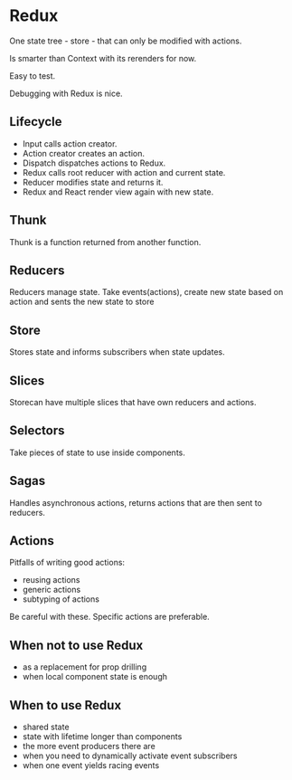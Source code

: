 # Redux

One state tree - store - that can only be modified with actions. 

Is smarter than Context with its rerenders for now.

Easy to test.

Debugging with Redux is nice.

## Lifecycle

- Input calls action creator.
- Action creator creates an action.
- Dispatch dispatches actions to Redux.
- Redux calls root reducer with action and current state.
- Reducer modifies state and returns it.
- Redux and React render view again with new state.

## Thunk

Thunk is a function returned from another function.

## Reducers

Reducers manage state. Take events(actions), create new state based on action and sents the new state to store

## Store

Stores state and informs subscribers when state updates.

## Slices

Storecan have multiple slices that have own reducers and actions.

## Selectors

Take pieces of state to use inside components.

## Sagas

Handles asynchronous actions, returns actions that are then sent to reducers.

## Actions

Pitfalls of writing good actions:

- reusing actions
- generic actions
- subtyping of actions

Be careful with these. Specific actions are preferable. 

## When not to use Redux

- as a replacement for prop drilling
- when local component state is enough

## When to use Redux

- shared state
- state with lifetime longer than components
- the more event producers there are
- when you need to dynamically activate event subscribers
- when one event yields racing events
